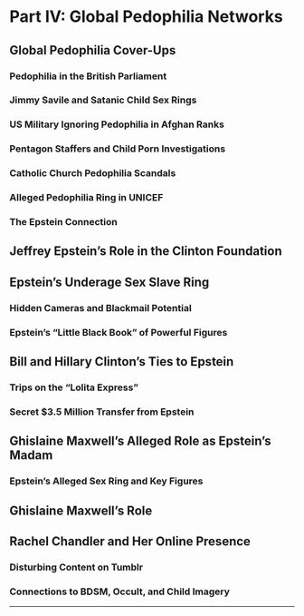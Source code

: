# **Part IV: Global Pedophilia Networks**  
## **Global Pedophilia Cover-Ups**  
### Pedophilia in the British Parliament  
### Jimmy Savile and Satanic Child Sex Rings  
### US Military Ignoring Pedophilia in Afghan Ranks  
### Pentagon Staffers and Child Porn Investigations  
### Catholic Church Pedophilia Scandals  
### Alleged Pedophilia Ring in UNICEF  

### **The Epstein Connection**  
## Jeffrey Epstein’s Role in the Clinton Foundation  
## Epstein’s Underage Sex Slave Ring  
### Hidden Cameras and Blackmail Potential  
### Epstein’s “Little Black Book” of Powerful Figures  
## Bill and Hillary Clinton’s Ties to Epstein  
### Trips on the “Lolita Express”  
### Secret $3.5 Million Transfer from Epstein  
## Ghislaine Maxwell’s Alleged Role as Epstein’s Madam  

### **Epstein’s Alleged Sex Ring and Key Figures**  
## Ghislaine Maxwell’s Role  
## Rachel Chandler and Her Online Presence  
### Disturbing Content on Tumblr  
### Connections to BDSM, Occult, and Child Imagery  

---
